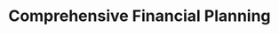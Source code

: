---
title: "Comprehensive Financial Planning"
url: /east-petersburg/comprehensive-financial-planning/
shop: Allgemein
---